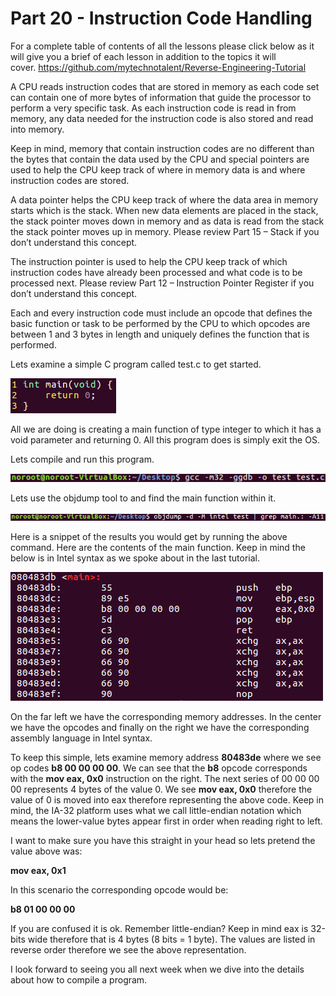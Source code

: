 # Part 20 - Instruction Code Handling

For a complete table of contents of all the lessons please click below as it will give you a brief of each lesson in addition to the topics it will cover.&nbsp;https://github.com/mytechnotalent/Reverse-Engineering-Tutorial

A CPU reads instruction codes that are stored in memory as each code set can contain one of more bytes of information that guide the processor to perform a very specific task. As each instruction code is read in from memory, any data needed for the instruction code is also stored and read into memory.

Keep in mind, memory that contain instruction codes are no different than the bytes that contain the data used by the CPU and special pointers are used to help the CPU keep track of where in memory data is and where instruction codes are stored.

A data pointer helps the CPU keep track of where the data area in memory starts which is the stack. When new data elements are placed in the stack, the stack pointer moves down in memory and as data is read from the stack the stack pointer moves up in memory. Please review Part 15 – Stack if you don’t understand this concept.

The instruction pointer is used to help the CPU keep track of which instruction codes have already been processed and what code is to be processed next. Please review Part 12 – Instruction Pointer Register if you don’t understand this concept.

Each and every instruction code must include an opcode that defines the basic function or task to be performed by the CPU to which opcodes are between 1 and 3 bytes in length and uniquely defines the function that is performed.

Lets examine a simple C program called test.c to get started.

<div class="slate-resizable-image-embed slate-image-embed__resize-middle"><img src="imgs/414873454.jpg"/></div>

All we are doing is creating a main function of type integer to which it has a void parameter and returning 0. All this program does is simply exit the OS.

Lets compile and run this program.

<div class="slate-resizable-image-embed slate-image-embed__resize-full-width"><img src="imgs/781960153.jpg"/></div>

Lets use the objdump tool to and find the main function within it.

<div class="slate-resizable-image-embed slate-image-embed__resize-full-width"><img src="imgs/419646472.jpg"/></div>

Here is a snippet of the results you would get by running the above command.&nbsp;Here are the contents of the main function.&nbsp;Keep in mind the below is in Intel syntax as we spoke about in the last tutorial.

<div class="slate-resizable-image-embed slate-image-embed__resize-middle"><img src="imgs/197068464.jpg"/></div>

On the far left we have the corresponding memory addresses. In the center we have the opcodes and finally on the right we have the corresponding assembly language in Intel syntax.

To keep this simple, lets examine memory address __80483de__ where we see op codes __b8 00 00 00 00__. We can see that the __b8__ opcode corresponds with the __mov eax, 0x0__ instruction on the right. The next series of 00 00 00 00 represents 4 bytes of the value 0. We see __mov eax, 0x0__ therefore the value of 0 is moved into eax therefore representing the above code. Keep in mind, the IA-32 platform uses what we call little-endian notation which means the lower-value bytes appear first in order when reading right to left.

I want to make sure you have this straight in your head so lets pretend the value above was:

__mov eax, 0x1__

In this scenario the corresponding opcode would be:

__b8 01 00 00 00__

If you are confused it is ok. Remember little-endian? Keep in mind eax is 32-bits wide therefore that is 4 bytes (8 bits = 1 byte). The values are listed in reverse order therefore we see the above representation.

I look forward to seeing you all next week when we dive into the details about how to compile a program.